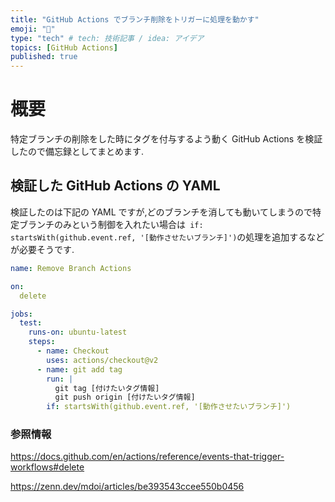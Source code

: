 ```yaml
---
title: "GitHub Actions でブランチ削除をトリガーに処理を動かす"
emoji: "📝"
type: "tech" # tech: 技術記事 / idea: アイデア
topics: [GitHub Actions]
published: true
---
```

# 概要
特定ブランチの削除をした時にタグを付与するよう動く GitHub Actions を検証したので備忘録としてまとめます.

## 検証した GitHub Actions の YAML
検証したのは下記の YAML ですが,どのブランチを消しても動いてしまうので特定ブランチのみという制御を入れたい場合は` if: startsWith(github.event.ref, '[動作させたいブランチ]')`の処理を追加するなどが必要そうです.

```yaml
name: Remove Branch Actions

on:
  delete

jobs:
  test:
    runs-on: ubuntu-latest
    steps:
      - name: Checkout
        uses: actions/checkout@v2
      - name: git add tag
        run: |
          git tag [付けたいタグ情報]
          git push origin [付けたいタグ情報]
        if: startsWith(github.event.ref, '[動作させたいブランチ]')
```

### 参照情報
https://docs.github.com/en/actions/reference/events-that-trigger-workflows#delete

https://zenn.dev/mdoi/articles/be393543ccee550b0456